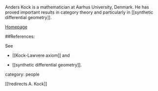 Anders Kock is a mathematician at Aarhus University, Denmark. He has proved important results in category theory and particularly in [[synthetic differential geometry]].

[Homepage](http://home.imf.au.dk/kock/)

##References:

See 

* [[Kock-Lawvere axiom]] and 

* [[synthetic differential geometry]].

category: people

[[!redirects A. Kock]]